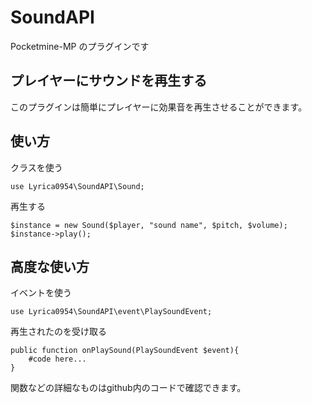# SoundAPI
Pocketmine-MP のプラグインです

## プレイヤーにサウンドを再生する
このプラグインは簡単にプレイヤーに効果音を再生させることができます。


## 使い方
クラスを使う
```
use Lyrica0954\SoundAPI\Sound;
```

再生する
```
$instance = new Sound($player, "sound name", $pitch, $volume);
$instance->play();
```

## 高度な使い方
イベントを使う
```
use Lyrica0954\SoundAPI\event\PlaySoundEvent;
```

再生されたのを受け取る
```
public function onPlaySound(PlaySoundEvent $event){
    #code here...
}
```

関数などの詳細なものはgithub内のコードで確認できます。
